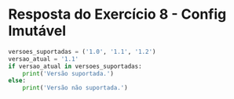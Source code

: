 # Resposta do Exercício 8 - Config Imutável

```python
versoes_suportadas = ('1.0', '1.1', '1.2')
versao_atual = '1.1'
if versao_atual in versoes_suportadas:
    print('Versão suportada.')
else:
    print('Versão não suportada.')
```
